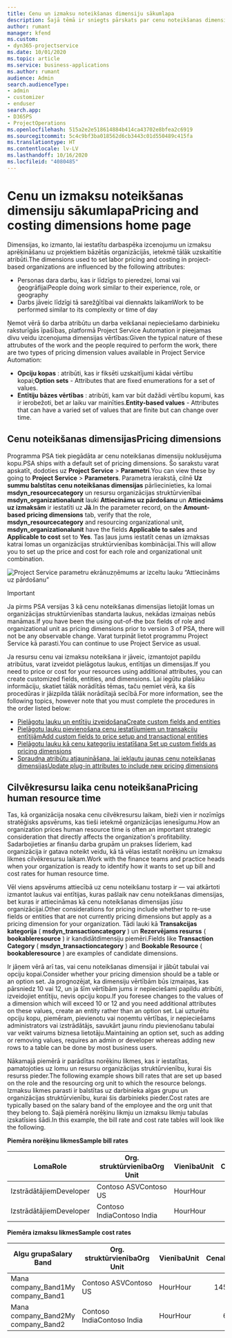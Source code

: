 ```yaml
---
title: Cenu un izmaksu noteikšanas dimensiju sākumlapa
description: Šajā tēmā ir sniegts pārskats par cenu noteikšanas dimensijām.
author: rumant
manager: kfend
ms.custom:
- dyn365-projectservice
ms.date: 10/01/2020
ms.topic: article
ms.service: business-applications
ms.author: rumant
audience: Admin
search.audienceType:
- admin
- customizer
- enduser
search.app:
- D365PS
- ProjectOperations
ms.openlocfilehash: 515a2e2e518614884b414ca43702e8bfea2c6919
ms.sourcegitcommit: 5c4c9bf3ba018562d6cb3443c01d550489c415fa
ms.translationtype: HT
ms.contentlocale: lv-LV
ms.lasthandoff: 10/16/2020
ms.locfileid: "4080485"
---
```

# <a name="pricing-and-costing-dimensions-home-page"></a><span data-ttu-id="f88c5-103">Cenu un izmaksu noteikšanas dimensiju sākumlapa</span><span class="sxs-lookup"><span data-stu-id="f88c5-103">Pricing and costing dimensions home page</span></span>

<span data-ttu-id="f88c5-104">Dimensijas, ko izmanto, lai iestatītu darbaspēka izcenojumu un izmaksu aprēķināšanu uz projektiem bāzētās organizācijās, ietekmē tālāk uzskaitītie atribūti.</span><span class="sxs-lookup"><span data-stu-id="f88c5-104">The dimensions used to set labor pricing and costing in project-based organizations are influenced by the following attributes:</span></span>

- <span data-ttu-id="f88c5-105">Personas dara darbu, kas ir līdzīgs to pieredzei, lomai vai ģeogrāfijai</span><span class="sxs-lookup"><span data-stu-id="f88c5-105">People doing work similar to their experience, role, or geography</span></span>
- <span data-ttu-id="f88c5-106">Darbs jāveic līdzīgi tā sarežģītībai vai diennakts laikam</span><span class="sxs-lookup"><span data-stu-id="f88c5-106">Work to be performed similar to its complexity or time of day</span></span>

<span data-ttu-id="f88c5-107">Ņemot vērā šo darba atribūtu un darba veikšanai nepieciešamo darbinieku raksturīgās īpašības, platformā Project Service Automation ir pieejamas divu veidu izcenojuma dimensijas vērtības:</span><span class="sxs-lookup"><span data-stu-id="f88c5-107">Given the typical nature of these attrubutes of the work and the people required to perform the work, there are two types of pricing dimension values available in Project Service Automation:</span></span> 

- <span data-ttu-id="f88c5-108">**Opciju kopas** : atribūti, kas ir fiksēti uzskaitījumi kādai vērtību kopai;</span><span class="sxs-lookup"><span data-stu-id="f88c5-108">**Option sets** - Attributes that are fixed enumerations for a set of values.</span></span>
- <span data-ttu-id="f88c5-109">**Entītiju bāzes vērtības** : atribūti, kam var būt dažādi vērtību kopumi, kas ir ierobežoti, bet ar laiku var mainīties.</span><span class="sxs-lookup"><span data-stu-id="f88c5-109">**Entity-based values** - Attributes that can have a varied set of values that are finite but can change over time.</span></span>

## <a name="pricing-dimensions"></a><span data-ttu-id="f88c5-110">Cenu noteikšanas dimensijas</span><span class="sxs-lookup"><span data-stu-id="f88c5-110">Pricing dimensions</span></span>

<span data-ttu-id="f88c5-111">Programma PSA tiek piegādāta ar cenu noteikšanas dimensiju noklusējuma kopu.</span><span class="sxs-lookup"><span data-stu-id="f88c5-111">PSA ships with a default set of pricing dimensions.</span></span> <span data-ttu-id="f88c5-112">Šo sarakstu varat apskatīt, dodoties uz **Project Service** > **Parametri**.</span><span class="sxs-lookup"><span data-stu-id="f88c5-112">You can view these by going to **Project Service** > **Parameters**.</span></span> <span data-ttu-id="f88c5-113">Parametra ierakstā, cilnē **Uz summu balstītas cenu noteikšanas dimensijas** pārliecinieties, ka lomai **msdyn_resourcecategory** un resursu organizācijas struktūrvienībai **msdyn_organizationalunit** lauki **Attiecināms uz pārdošanu** un **Attiecināms uz izmaksām** ir iestatīti uz **Jā**.</span><span class="sxs-lookup"><span data-stu-id="f88c5-113">In the parameter record, on the **Amount-based pricing dimensions** tab, verify that the role, **msdyn_resourcecategory** and resourcing organizational unit, **msdyn_organizationalunit** have the fields **Applicable to sales** and **Applicable to cost** set to **Yes**.</span></span> <span data-ttu-id="f88c5-114">Tas ļaus jums iestatīt cenas un izmaksas katrai lomas un organizācijas struktūrvienības kombinācijai.</span><span class="sxs-lookup"><span data-stu-id="f88c5-114">This will allow you to set up the price and cost for each role and organizational unit combination.</span></span>

![Project Service parametru ekrānuzņēmums ar izceltu lauku “Attiecināms uz pārdošanu”](media/PS-OOB-parameters.png)

> [!IMPORTANT]
> <span data-ttu-id="f88c5-116">Ja pirms PSA versijas 3 kā cenu noteikšanas dimensijas lietojāt lomas un organizācijas struktūrvienības standarta laukus, nekādas izmaiņas nebūs manāmas.</span><span class="sxs-lookup"><span data-stu-id="f88c5-116">If you have been the using out-of-the box fields of role and organizational unit as pricing dimensions prior to version 3 of PSA, there will not be any observable change.</span></span> <span data-ttu-id="f88c5-117">Varat turpināt lietot programmu Project Service kā parasti.</span><span class="sxs-lookup"><span data-stu-id="f88c5-117">You can continue to use Project Service as usual.</span></span> 

<span data-ttu-id="f88c5-118">Ja resursu cenu vai izmaksu noteikšana ir jāveic, izmantojot papildu atribūtus, varat izveidot pielāgotus laukus, entītijas un dimensijas.</span><span class="sxs-lookup"><span data-stu-id="f88c5-118">If you need to price or cost for your resources using additional attributes, you can create customized fields, entities, and dimensions.</span></span> <span data-ttu-id="f88c5-119">Lai iegūtu plašāku informāciju, skatiet tālāk norādītās tēmas, taču ņemiet vērā, ka šīs procedūras ir jāizpilda tālāk norādītajā secībā.</span><span class="sxs-lookup"><span data-stu-id="f88c5-119">For more information, see the following topics, however note that you must complete the procedures in the order listed below:</span></span>

- [<span data-ttu-id="f88c5-120">Pielāgotu lauku un entītiju izveidošana</span><span class="sxs-lookup"><span data-stu-id="f88c5-120">Create custom fields and entities</span></span>](create-custom-fields-entities.md)
- [<span data-ttu-id="f88c5-121">Pielāgotu lauku pievienošana cenu iestatījumiem un transakciju entītijām</span><span class="sxs-lookup"><span data-stu-id="f88c5-121">Add custom fields to price setup and transactional entities</span></span>](field-references.md)
- [<span data-ttu-id="f88c5-122">Pielāgotu lauku kā cenu kategoriju iestatīšana </span><span class="sxs-lookup"><span data-stu-id="f88c5-122">Set up custom fields as pricing dimensions</span></span>](set-up-pricing-dimensions.md)
- [<span data-ttu-id="f88c5-123">Spraudņa atribūtu atjaunināšana, lai iekļautu jaunas cenu noteikšanas dimensijas</span><span class="sxs-lookup"><span data-stu-id="f88c5-123">Update plug-in attributes to include new pricing dimensions</span></span>](update-plug-in-attributes.md)

## <a name="pricing-human-resource-time"></a><span data-ttu-id="f88c5-124">Cilvēkresursu laika cenu noteikšana</span><span class="sxs-lookup"><span data-stu-id="f88c5-124">Pricing human resource time</span></span>
<span data-ttu-id="f88c5-125">Tas, kā organizācija nosaka cenu cilvēkresursu laikam, bieži vien ir nozīmīgs stratēģisks apsvērums, kas tieši ietekmē organizācijas ienesīgumu.</span><span class="sxs-lookup"><span data-stu-id="f88c5-125">How an organization prices human resource time is often an important strategic consideration that directly affects the organization's profitability.</span></span> <span data-ttu-id="f88c5-126">Sadarbojieties ar finanšu darba grupām un prakses līderiem, kad organizācija ir gatava noteikt veidu, kā tā vēlas iestatīt norēķinu un izmaksu likmes cilvēkresursu laikam.</span><span class="sxs-lookup"><span data-stu-id="f88c5-126">Work with the finance teams and practice heads when your organization is ready to identify how it wants to set up bill and cost rates for human resource time.</span></span>

<span data-ttu-id="f88c5-127">Vēl viens apsvērums attiecībā uz cenu noteikšanu tostarp ir — vai atkārtoti izmantot laukus vai entītijas, kuras pašlaik nav cenu noteikšanas dimensijas, bet kuras ir attiecināmas kā cenu noteikšanas dimensijas jūsu organizācijai.</span><span class="sxs-lookup"><span data-stu-id="f88c5-127">Other considerations for pricing include whether to re-use fields or entities that are not currently pricing dimensions but apply as a pricing dimension for your organization.</span></span> <span data-ttu-id="f88c5-128">Tādi lauki kā **Transakcijas kategorija** ( **msdyn_transactioncategory** ) un **Rezervējams resurss** ( **bookableresource** ) ir kandidātdimensiju piemēri.</span><span class="sxs-lookup"><span data-stu-id="f88c5-128">Fields like **Transaction Category** ( **msdyn_transactioncategory** ) and **Bookable Resource** ( **bookableresource** ) are examples of candidate dimensions.</span></span> 

<span data-ttu-id="f88c5-129">Ir jāņem vērā arī tas, vai cenu noteikšanas dimensijai ir jābūt tabulai vai opciju kopai.</span><span class="sxs-lookup"><span data-stu-id="f88c5-129">Consider whether your pricing dimension should be a table or an option set.</span></span> <span data-ttu-id="f88c5-130">Ja prognozējat, ka dimensiju vērtībām būs izmaiņas, kas pārsniedz 10 vai 12, un ja šīm vērtībām jums ir nepieciešami papildu atribūti, izveidojiet entītiju, nevis opciju kopu.</span><span class="sxs-lookup"><span data-stu-id="f88c5-130">If you foresee changes to the values of a dimension which will exceed 10 or 12 and you need additional attributes on these values, create an entity rather than an option set.</span></span> <span data-ttu-id="f88c5-131">Lai uzturētu opciju kopu, piemēram, pievienotu vai noņemtu vērtības, ir nepieciešams administrators vai izstrādātājs, savukārt jaunu rindu pievienošanu tabulai var veikt vairums biznesa lietotāju.</span><span class="sxs-lookup"><span data-stu-id="f88c5-131">Maintaining an option set, such as adding or removing values, requires an admin or developer whereas adding new rows to a table can be done by most business users.</span></span>

<span data-ttu-id="f88c5-132">Nākamajā piemērā ir parādītas norēķinu likmes, kas ir iestatītas, pamatojoties uz lomu un resursu organizācijas struktūrvienību, kurai šis resurss pieder.</span><span class="sxs-lookup"><span data-stu-id="f88c5-132">The following example shows bill rates that are set up based on the role and the resourcing org unit to which the resource belongs.</span></span> <span data-ttu-id="f88c5-133">Izmaksu likmes parasti ir balstītas uz darbinieka algas grupu un organizācijas struktūrvienību, kurai šis darbinieks pieder.</span><span class="sxs-lookup"><span data-stu-id="f88c5-133">Cost rates are typically based on the salary band of the employee and the org unit that they belong to.</span></span> <span data-ttu-id="f88c5-134">Šajā piemērā norēķinu likmju un izmaksu likmju tabulas izskatīsies šādi.</span><span class="sxs-lookup"><span data-stu-id="f88c5-134">In this example, the bill rate and cost rate tables will look like the following.</span></span>

<span data-ttu-id="f88c5-135">**Piemēra norēķinu likmes**</span><span class="sxs-lookup"><span data-stu-id="f88c5-135">**Sample bill rates**</span></span>

| <span data-ttu-id="f88c5-136">Loma</span><span class="sxs-lookup"><span data-stu-id="f88c5-136">Role</span></span>        | <span data-ttu-id="f88c5-137">Org. struktūrvienība</span><span class="sxs-lookup"><span data-stu-id="f88c5-137">Org Unit</span></span>    |<span data-ttu-id="f88c5-138">Vienība</span><span class="sxs-lookup"><span data-stu-id="f88c5-138">Unit</span></span>      |<span data-ttu-id="f88c5-139">Cena</span><span class="sxs-lookup"><span data-stu-id="f88c5-139">Price</span></span>      |<span data-ttu-id="f88c5-140">Valūta</span><span class="sxs-lookup"><span data-stu-id="f88c5-140">Currency</span></span>  |
| ------------|-------------|----------|----------:|----------|
| <span data-ttu-id="f88c5-141">Izstrādātājiem</span><span class="sxs-lookup"><span data-stu-id="f88c5-141">Developer</span></span>   | <span data-ttu-id="f88c5-142">Contoso ASV</span><span class="sxs-lookup"><span data-stu-id="f88c5-142">Contoso US</span></span>  |<span data-ttu-id="f88c5-143">Hour</span><span class="sxs-lookup"><span data-stu-id="f88c5-143">Hour</span></span> | <span data-ttu-id="f88c5-144">200</span><span class="sxs-lookup"><span data-stu-id="f88c5-144">200</span></span>|<span data-ttu-id="f88c5-145">USD</span><span class="sxs-lookup"><span data-stu-id="f88c5-145">USD</span></span>     |
| <span data-ttu-id="f88c5-146">Izstrādātājiem</span><span class="sxs-lookup"><span data-stu-id="f88c5-146">Developer</span></span>   | <span data-ttu-id="f88c5-147">Contoso India</span><span class="sxs-lookup"><span data-stu-id="f88c5-147">Contoso India</span></span> |<span data-ttu-id="f88c5-148">Hour</span><span class="sxs-lookup"><span data-stu-id="f88c5-148">Hour</span></span>|   <span data-ttu-id="f88c5-149">112</span><span class="sxs-lookup"><span data-stu-id="f88c5-149">112</span></span>|<span data-ttu-id="f88c5-150">USD</span><span class="sxs-lookup"><span data-stu-id="f88c5-150">USD</span></span>     |


<span data-ttu-id="f88c5-151">**Piemēra izmaksu likmes**</span><span class="sxs-lookup"><span data-stu-id="f88c5-151">**Sample cost rates**</span></span>

| <span data-ttu-id="f88c5-152">Algu grupa</span><span class="sxs-lookup"><span data-stu-id="f88c5-152">Salary Band</span></span>     | <span data-ttu-id="f88c5-153">Org. struktūrvienība</span><span class="sxs-lookup"><span data-stu-id="f88c5-153">Org Unit</span></span>    |<span data-ttu-id="f88c5-154">Vienība</span><span class="sxs-lookup"><span data-stu-id="f88c5-154">Unit</span></span>      |<span data-ttu-id="f88c5-155">Cena</span><span class="sxs-lookup"><span data-stu-id="f88c5-155">Price</span></span>      |<span data-ttu-id="f88c5-156">Valūta</span><span class="sxs-lookup"><span data-stu-id="f88c5-156">Currency</span></span>  |
| ----------------|-------------|----------|----------:|----------|
| <span data-ttu-id="f88c5-157">Mana company_Band1</span><span class="sxs-lookup"><span data-stu-id="f88c5-157">My company_Band1</span></span> | <span data-ttu-id="f88c5-158">Contoso ASV</span><span class="sxs-lookup"><span data-stu-id="f88c5-158">Contoso US</span></span>  |<span data-ttu-id="f88c5-159">Hour</span><span class="sxs-lookup"><span data-stu-id="f88c5-159">Hour</span></span> | <span data-ttu-id="f88c5-160">145</span><span class="sxs-lookup"><span data-stu-id="f88c5-160">145</span></span>|<span data-ttu-id="f88c5-161">USD</span><span class="sxs-lookup"><span data-stu-id="f88c5-161">USD</span></span>     |
| <span data-ttu-id="f88c5-162">Mana company_Band2</span><span class="sxs-lookup"><span data-stu-id="f88c5-162">My company_Band2</span></span> | <span data-ttu-id="f88c5-163">Contoso India</span><span class="sxs-lookup"><span data-stu-id="f88c5-163">Contoso India</span></span> |<span data-ttu-id="f88c5-164">Hour</span><span class="sxs-lookup"><span data-stu-id="f88c5-164">Hour</span></span>|   <span data-ttu-id="f88c5-165">67</span><span class="sxs-lookup"><span data-stu-id="f88c5-165">67</span></span>|<span data-ttu-id="f88c5-166">USD</span><span class="sxs-lookup"><span data-stu-id="f88c5-166">USD</span></span>     |
